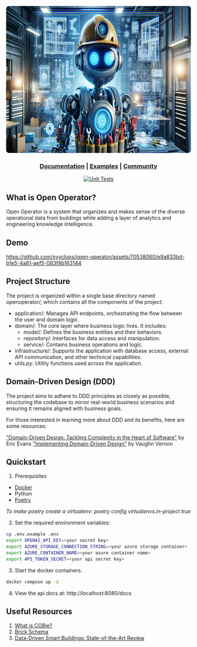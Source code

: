 <div align="center">
  <img height="400" src="./docs/assets/Futuristic%20Robot%20HVAC.png" style="border-radius: 8px;"/>

  <h3>

[Documentation](https://syyclops.mintlify.app/getting-started/introduction) | [Examples](/examples) | [Community](https://github.com/syyclops/open-operator/discussions)

  </h3>

[![Unit Tests](https://github.com/syyclops/open-operator/actions/workflows/test.yml/badge.svg)](https://github.com/syyclops/open-operator/actions/workflows/test.yml)

</div>

## What is Open Operator?

Open Operator is a system that organizes and makes sense of the diverse operational data from buildings while adding a layer of analytics and engineering knowledge intelligence.

## Demo

https://github.com/syyclops/open-operator/assets/70538060/e9a833bd-b1e5-4a81-aef5-083f8b163144

## Project Structure

The project is organized within a single base directory named openoperator/, which contains all the components of the project:

- application/: Manages API endpoints, orchestrating the flow between the user and domain logic.
- domain/: The core layer where business logic lives. It includes:
  - model/: Defines the business entities and their behaviors.
  - repository/: Interfaces for data access and manipulation.
  - service/: Contains business operations and logic.
- infrastructure/: Supports the application with database access, external API communication, and other technical capabilities.
- utils.py: Utility functions used across the application.

## Domain-Driven Design (DDD)

The project aims to adhere to DDD principles as closely as possible, structuring the codebase to mirror real-world business scenarios and ensuring it remains aligned with business goals.

For those interested in learning more about DDD and its benefits, here are some resources:

["Domain-Driven Design: Tackling Complexity in the Heart of Software"](https://fabiofumarola.github.io/nosql/readingMaterial/Evans03.pdf) by Eric Evans
["Implementing Domain-Driven Design"](https://dl.ebooksworld.ir/motoman/AW.Implementing.Domain-Driven.Design.www.EBooksWorld.ir.pdf) by Vaughn Vernon

## Quickstart

1. Prerequisites

- [Docker](https://www.docker.com/get-started/)
- Python
- [Poetry](https://python-poetry.org/docs/)

_To make poetry create a virtualenv: poetry config virtualenvs.in-project true_

2. Set the required environment variables:

```sh
cp .env.example .env
export OPENAI_API_KEY=<your secret key>
export AZURE_STORAGE_CONNECTION_STRING=<your azure storage container>
export AZURE_CONTAINER_NAME=<your azure container name>
export API_TOKEN_SECRET=<your api secret key>
```

3. Start the docker containers.

```sh
docker compose up -d
```

4. View the api docs at: http://localhost:8080/docs

## Useful Resources

1. [What is COBie?](https://www.thenbs.com/knowledge/what-is-cobie)
2. [Brick Schema](https://brickschema.org/)
3. [Data-Driven Smart Buildings: State-of-the-Art Review](https://github.com/syyclops/open-operator/files/14202864/Annex.81.State-of-the-Art.Report.final.pdf)
